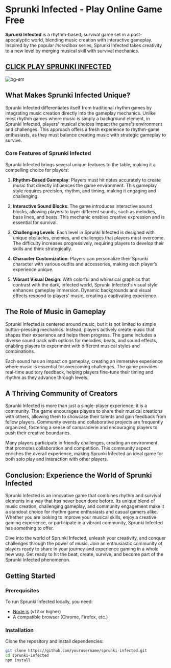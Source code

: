 # Sprunki Infected - Play Online Game Free

**Sprunki Infected** is a rhythm-based, survival game set in a post-apocalyptic world, blending music creation with interactive gameplay. Inspired by the popular *Incredibox* series, Sprunki Infected takes creativity to a new level by merging musical skill with survival mechanics.

## [CLICK PLAY SPRUNKI INFECTED](https://s.net.vn/3kdz)

![bg-sm](https://github.com/user-attachments/assets/b37272ca-7292-42f8-910a-88489641bca6)


## What Makes Sprunki Infected Unique?

Sprunki Infected differentiates itself from traditional rhythm games by integrating music creation directly into the gameplay mechanics. Unlike most rhythm games where music is simply a background element, in Sprunki Infected, players' musical choices impact the game's environment and challenges. This approach offers a fresh experience to rhythm-game enthusiasts, as they must balance creating music with strategic gameplay to survive.

### Core Features of Sprunki Infected

Sprunki Infected brings several unique features to the table, making it a compelling choice for players:

1. **Rhythm-Based Gameplay**: Players must hit notes accurately to create music that directly influences the game environment. This gameplay style requires precision, rhythm, and timing, making it engaging and challenging.

2. **Interactive Sound Blocks**: The game introduces interactive sound blocks, allowing players to layer different sounds, such as melodies, bass lines, and beats. This mechanic enables creative expression and is essential for survival.

3. **Challenging Levels**: Each level in Sprunki Infected is designed with unique obstacles, enemies, and challenges that players must overcome. The difficulty increases progressively, requiring players to develop their skills and think strategically.

4. **Character Customization**: Players can personalize their Sprunki character with various outfits and accessories, making each player’s experience unique.

5. **Vibrant Visual Design**: With colorful and whimsical graphics that contrast with the dark, infected world, Sprunki Infected's visual style enhances gameplay immersion. Dynamic backgrounds and visual effects respond to players' music, creating a captivating experience.

## The Role of Music in Gameplay

Sprunki Infected is centered around music, but it is not limited to simple button-pressing mechanics. Instead, players actively create music that shapes their experience and helps them progress. The game includes a diverse sound pack with options for melodies, beats, and sound effects, enabling players to experiment with different musical styles and combinations.

Each sound has an impact on gameplay, creating an immersive experience where music is essential for overcoming challenges. The game provides real-time auditory feedback, helping players fine-tune their timing and rhythm as they advance through levels.

## A Thriving Community of Creators

Sprunki Infected is more than just a single-player experience; it is a community. The game encourages players to share their musical creations with others, allowing them to showcase their talents and gain feedback from fellow players. Community events and collaborative projects are frequently organized, fostering a sense of camaraderie and encouraging players to push their creative boundaries.

Many players participate in friendly challenges, creating an environment that promotes collaboration and competition. This community aspect enriches the overall experience, making Sprunki Infected an ideal game for both solo play and interaction with other players.


## Conclusion: Experience the World of Sprunki Infected

Sprunki Infected is an innovative game that combines rhythm and survival elements in a way that has never been done before. Its unique blend of music creation, challenging gameplay, and community engagement make it a standout choice for rhythm game enthusiasts and casual gamers alike. Whether you are looking to improve your musical skills, enjoy a creative gaming experience, or participate in a vibrant community, Sprunki Infected has something to offer.

Dive into the world of Sprunki Infected, unleash your creativity, and conquer challenges through the power of music. Join an enthusiastic community of players ready to share in your journey and experience gaming in a whole new way. Get ready to hit the beat, create, survive, and become part of the Sprunki Infected phenomenon.


## Getting Started

### Prerequisites
To run Sprunki Infected locally, you need:
- [Node.js](https://s.net.vn/Qa5W) (v12 or higher)
- A compatible browser (Chrome, Firefox, etc.)

### Installation
Clone the repository and install dependencies:
```bash
git clone https://github.com/yourusername/sprunki-infected.git
cd sprunki-infected
npm install

